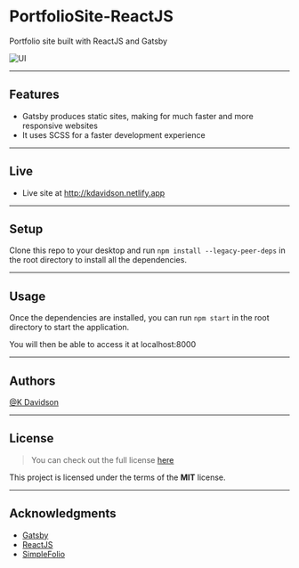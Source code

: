 # PortfolioSite-ReactJS

Portfolio site built with ReactJS and Gatsby

![UI](https://i.postimg.cc/g2ZTZkrq/GIF-30-04-2022-17-34-15.gif)

---

## Features

- Gatsby produces static sites, making for much faster and more responsive websites
- It uses SCSS for a faster development experience

---

## Live

- Live site at http://kdavidson.netlify.app

---

## Setup

Clone this repo to your desktop and run `npm install --legacy-peer-deps` in the root directory to install all the dependencies.

---

## Usage

Once the dependencies are installed, you can run `npm start` in the root directory to start the application.

You will then be able to access it at localhost:8000

---

## Authors

[@K Davidson](mailto:kaushdavidson@icloud.com)

---

## License

> You can check out the full license [here](LICENSE)

This project is licensed under the terms of the **MIT** license.

---

## Acknowledgments

- [Gatsby](https://www.gatsbyjs.com/)
- [ReactJS](https://reactjs.org/)
- [SimpleFolio](https://github.com/cobiwave/gatsby-simplefolio)
